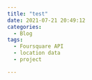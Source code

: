```yaml
---
title: "test"
date: 2021-07-21 20:49:12 
categories:
  - Blog
tags:
  - Foursquare API
  - location data
  - project

---
```

